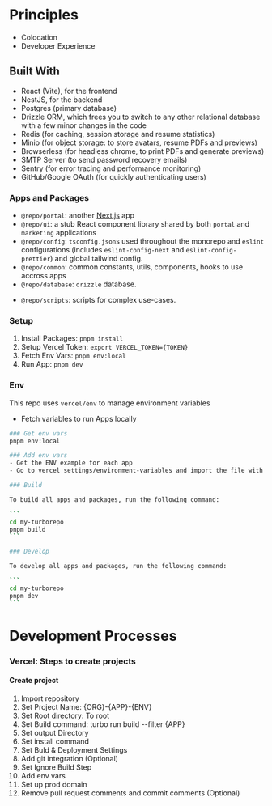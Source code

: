 # Principles

- Colocation
- Developer Experience

## Built With

- React (Vite), for the frontend
- NestJS, for the backend
- Postgres (primary database)
- Drizzle ORM, which frees you to switch to any other relational database with a few minor changes in the code
- Redis (for caching, session storage and resume statistics)
- Minio (for object storage: to store avatars, resume PDFs and previews)
- Browserless (for headless chrome, to print PDFs and generate previews)
- SMTP Server (to send password recovery emails)
- Sentry (for error tracing and performance monitoring)
- GitHub/Google OAuth (for quickly authenticating users)

### Apps and Packages

- `@repo/portal`: another [Next.js](https://nextjs.org/) app
- `@repo/ui`: a stub React component library shared by both `portal` and `marketing` applications
- `@repo/config`: `tsconfig.json`s used throughout the monorepo and `eslint` configurations (includes `eslint-config-next` and `eslint-config-prettier`) and global tailwind config.
- `@repo/common`: common constants, utils, components, hooks to use accross apps
- `@repo/database`: `drizzle` database.
<!-- - `@repo/auth`: next library for firebase auth. -->
- `@repo/scripts`: scripts for complex use-cases.

### Setup

1. Install Packages: `pnpm install`
2. Setup Vercel Token: `export VERCEL_TOKEN={TOKEN}`
3. Fetch Env Vars: `pnpm env:local`
4. Run App: `pnpm dev`

### Env

This repo uses `vercel/env` to manage environment variables

- Fetch variables to run Apps locally

````sh
### Get env vars
pnpm env:local

### Add env vars
- Get the ENV example for each app
- Go to vercel settings/environment-variables and import the file with updated values

### Build

To build all apps and packages, run the following command:

```
cd my-turborepo
pnpm build
```

### Develop

To develop all apps and packages, run the following command:

```
cd my-turborepo
pnpm dev
```
````

# Development Processes

### Vercel: Steps to create projects

#### Create project

1. Import repository
2. Set Project Name: {ORG}-{APP}-{ENV}
3. Set Root directory: To root
4. Set Build command: turbo run build --filter {APP}
5. Set output Directory
6. Set install command
7. Set Buld & Deployment Settings
8. Add git integration (Optional)
9. Set Ignore Build Step
10. Add env vars
11. Set up prod domain
12. Remove pull request comments and commit comments (Optional)
